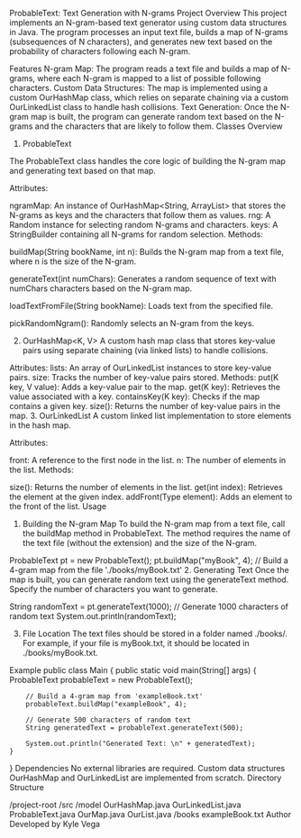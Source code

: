 ProbableText: Text Generation with N-grams
Project Overview
This project implements an N-gram-based text generator using custom data structures in Java. The program processes an input text file, builds a map of N-grams (subsequences of N characters), and generates new text based on the probability of characters following each N-gram.

Features
N-gram Map: The program reads a text file and builds a map of N-grams, where each N-gram is mapped to a list of possible following characters.
Custom Data Structures: The map is implemented using a custom OurHashMap class, which relies on separate chaining via a custom OurLinkedList class to handle hash collisions.
Text Generation: Once the N-gram map is built, the program can generate random text based on the N-grams and the characters that are likely to follow them.
Classes Overview

1. ProbableText

The ProbableText class handles the core logic of building the N-gram map and generating text based on that map.

Attributes:

  ngramMap: An instance of OurHashMap<String, ArrayList<Character>> that stores the N-grams as keys and the characters that follow them as values.
  rng: A Random instance for selecting random N-grams and characters.
  keys: A StringBuilder containing all N-grams for random selection.
  Methods:

buildMap(String bookName, int n): Builds the N-gram map from a text file, where n is the size of the N-gram.

generateText(int numChars): Generates a random sequence of text with numChars characters based on the N-gram map.

loadTextFromFile(String bookName): Loads text from the specified file.

pickRandomNgram(): Randomly selects an N-gram from the keys.

2. OurHashMap<K, V>
A custom hash map class that stores key-value pairs using separate chaining (via linked lists) to handle collisions.

Attributes:
  lists: An array of OurLinkedList instances to store key-value pairs.
  size: Tracks the number of key-value pairs stored.
  Methods:
  put(K key, V value): Adds a key-value pair to the map.
  get(K key): Retrieves the value associated with a key.
  containsKey(K key): Checks if the map contains a given key.
  size(): Returns the number of key-value pairs in the map.
3. OurLinkedList<Type>
A custom linked list implementation to store elements in the hash map.

Attributes:

front: A reference to the first node in the list.
n: The number of elements in the list.
Methods:

size(): Returns the number of elements in the list.
get(int index): Retrieves the element at the given index.
addFront(Type element): Adds an element to the front of the list.
Usage
1. Building the N-gram Map
To build the N-gram map from a text file, call the buildMap method in ProbableText. The method requires the name of the text file (without the extension) and the size of the N-gram.

ProbableText pt = new ProbableText();
pt.buildMap("myBook", 4); // Build a 4-gram map from the file './books/myBook.txt'
2. Generating Text
Once the map is built, you can generate random text using the generateText method. Specify the number of characters you want to generate.


String randomText = pt.generateText(1000); // Generate 1000 characters of random text
System.out.println(randomText);

3. File Location
The text files should be stored in a folder named ./books/. For example, if your file is myBook.txt, it should be located in ./books/myBook.txt.

Example
public class Main {
    public static void main(String[] args) {
        ProbableText probableText = new ProbableText();
        
        // Build a 4-gram map from 'exampleBook.txt'
        probableText.buildMap("exampleBook", 4);
        
        // Generate 500 characters of random text
        String generatedText = probableText.generateText(500);
        
        System.out.println("Generated Text: \n" + generatedText);
    }
}
Dependencies
No external libraries are required.
Custom data structures OurHashMap and OurLinkedList are implemented from scratch.
Directory Structure

/project-root
    /src
        /model
            OurHashMap.java
            OurLinkedList.java
            ProbableText.java
            OurMap.java
            OurList.java
    /books
        exampleBook.txt
Author
Developed by Kyle Vega
